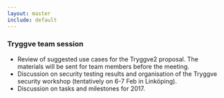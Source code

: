 ```yaml
---
layout: master
include: default
---
```


### Tryggve team session

- Review of suggested use cases for the Tryggve2 proposal. The materials will be sent for team members before the meeting.
- Discussion on security testing results and organisation of the Tryggve security workshop (tentatively on 6-7 Feb in Linköping).
- Discussion on tasks and milestones for 2017.
